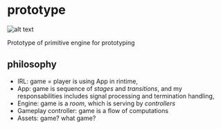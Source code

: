 # prototype

![alt text][yodawg]

[yodawg]: https://imgflip.com/s/meme/Yo-Dawg-Heard-You.jpg "YO DAWG!"
Prototype of primitive engine for prototyping

## philosophy

- IRL: game = player is using App in rintime,
- App: game is sequence of *stages* and *transitions*, and my responsabilities includes signal processing and termination handling,
- Engine: game is a *room*, which is serving by *controllers*
- Gameplay controller: game is a flow of computations
- Assets: game? what game?


